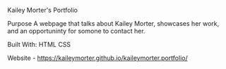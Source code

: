Kailey Morter's Portfolio

Purpose
A webpage that talks about Kailey Morter, showcases her work, and an opportuninty for somone to contact her.

Built With:
HTML
CSS

Website - https://kaileymorter.github.io/kaileymorter.portfolio/

